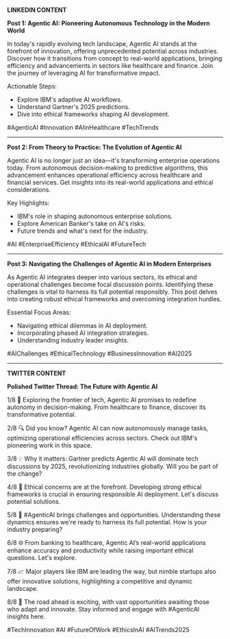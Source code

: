 **LINKEDIN CONTENT**

**Post 1: Agentic AI: Pioneering Autonomous Technology in the Modern World**

In today's rapidly evolving tech landscape, Agentic AI stands at the forefront of innovation, offering unprecedented potential across industries. Discover how it transitions from concept to real-world applications, bringing efficiency and advancements in sectors like healthcare and finance. Join the journey of leveraging AI for transformative impact.

Actionable Steps:
- Explore IBM's adaptive AI workflows.
- Understand Gartner's 2025 predictions.
- Dive into ethical frameworks shaping AI development.

#AgenticAI #Innovation #AIinHealthcare #TechTrends

---

**Post 2: From Theory to Practice: The Evolution of Agentic AI**

Agentic AI is no longer just an idea—it's transforming enterprise operations today. From autonomous decision-making to predictive algorithms, this advancement enhances operational efficiency across healthcare and financial services. Get insights into its real-world applications and ethical considerations.

Key Highlights:
- IBM's role in shaping autonomous enterprise solutions.
- Explore American Banker's take on AI's risks.
- Future trends and what's next for the industry.

#AI #EnterpriseEfficiency #EthicalAI #FutureTech

---

**Post 3: Navigating the Challenges of Agentic AI in Modern Enterprises**

As Agentic AI integrates deeper into various sectors, its ethical and operational challenges become focal discussion points. Identifying these challenges is vital to harness its full potential responsibly. This post delves into creating robust ethical frameworks and overcoming integration hurdles.

Essential Focus Areas:
- Navigating ethical dilemmas in AI deployment.
- Incorporating phased AI integration strategies.
- Understanding industry leader insights.

#AIChallenges #EthicalTechnology #BusinessInnovation #AI2025

---

**TWITTER CONTENT**

**Polished Twitter Thread: The Future with Agentic AI**

1/8 🌟 Exploring the frontier of tech, Agentic AI promises to redefine autonomy in decision-making. From healthcare to finance, discover its transformative potential.

2/8 🔍 Did you know? Agentic AI can now autonomously manage tasks, optimizing operational efficiencies across sectors. Check out IBM's pioneering work in this space.

3/8 💡 Why it matters: Gartner predicts Agentic AI will dominate tech discussions by 2025, revolutionizing industries globally. Will you be part of the change?

4/8 🤖 Ethical concerns are at the forefront. Developing strong ethical frameworks is crucial in ensuring responsible AI deployment. Let's discuss potential solutions.

5/8 🔄 #AgenticAI brings challenges and opportunities. Understanding these dynamics ensures we're ready to harness its full potential. How is your industry preparing?

6/8 🌐 From banking to healthcare, Agentic AI’s real-world applications enhance accuracy and productivity while raising important ethical questions. Let's explore.

7/8 📈 Major players like IBM are leading the way, but nimble startups also offer innovative solutions, highlighting a competitive and dynamic landscape. 

8/8 🚀 The road ahead is exciting, with vast opportunities awaiting those who adapt and innovate. Stay informed and engage with #AgenticAI insights here.

#TechInnovation #AI #FutureOfWork #EthicsInAI #AITrends2025